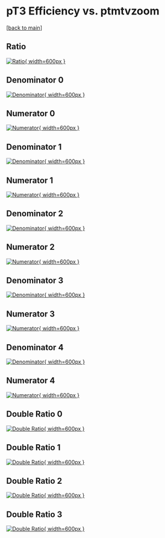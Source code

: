 # pT3 Efficiency vs. ptmtvzoom

[[back to main](./)]



## Ratio

[![Ratio](../mtv/var/pT3_base_321_-1_eff_ptmtvzoom.png){ width=600px }](../mtv/var/pT3_base_321_-1_eff_ptmtvzoom.pdf)

## Denominator 0

[![Denominator](../mtv/den/pT3_base_321_-1_eff_ptmtvzoom_den0.png){ width=600px }](../mtv/den/pT3_base_321_-1_eff_ptmtvzoom_den0.pdf)

## Numerator 0

[![Numerator](../mtv/num/pT3_base_321_-1_eff_ptmtvzoom_num0.png){ width=600px }](../mtv/num/pT3_base_321_-1_eff_ptmtvzoom_num0.pdf)

## Denominator 1

[![Denominator](../mtv/den/pT3_base_321_-1_eff_ptmtvzoom_den1.png){ width=600px }](../mtv/den/pT3_base_321_-1_eff_ptmtvzoom_den1.pdf)

## Numerator 1

[![Numerator](../mtv/num/pT3_base_321_-1_eff_ptmtvzoom_num1.png){ width=600px }](../mtv/num/pT3_base_321_-1_eff_ptmtvzoom_num1.pdf)

## Denominator 2

[![Denominator](../mtv/den/pT3_base_321_-1_eff_ptmtvzoom_den2.png){ width=600px }](../mtv/den/pT3_base_321_-1_eff_ptmtvzoom_den2.pdf)

## Numerator 2

[![Numerator](../mtv/num/pT3_base_321_-1_eff_ptmtvzoom_num2.png){ width=600px }](../mtv/num/pT3_base_321_-1_eff_ptmtvzoom_num2.pdf)

## Denominator 3

[![Denominator](../mtv/den/pT3_base_321_-1_eff_ptmtvzoom_den3.png){ width=600px }](../mtv/den/pT3_base_321_-1_eff_ptmtvzoom_den3.pdf)

## Numerator 3

[![Numerator](../mtv/num/pT3_base_321_-1_eff_ptmtvzoom_num3.png){ width=600px }](../mtv/num/pT3_base_321_-1_eff_ptmtvzoom_num3.pdf)

## Denominator 4

[![Denominator](../mtv/den/pT3_base_321_-1_eff_ptmtvzoom_den4.png){ width=600px }](../mtv/den/pT3_base_321_-1_eff_ptmtvzoom_den4.pdf)

## Numerator 4

[![Numerator](../mtv/num/pT3_base_321_-1_eff_ptmtvzoom_num4.png){ width=600px }](../mtv/num/pT3_base_321_-1_eff_ptmtvzoom_num4.pdf)

## Double Ratio 0

[![Double Ratio](../mtv/ratio/pT3_base_321_-1_eff_ptmtvzoom_ratio0.png){ width=600px }](../mtv/ratio/pT3_base_321_-1_eff_ptmtvzoom_ratio0.pdf)

## Double Ratio 1

[![Double Ratio](../mtv/ratio/pT3_base_321_-1_eff_ptmtvzoom_ratio1.png){ width=600px }](../mtv/ratio/pT3_base_321_-1_eff_ptmtvzoom_ratio1.pdf)

## Double Ratio 2

[![Double Ratio](../mtv/ratio/pT3_base_321_-1_eff_ptmtvzoom_ratio2.png){ width=600px }](../mtv/ratio/pT3_base_321_-1_eff_ptmtvzoom_ratio2.pdf)

## Double Ratio 3

[![Double Ratio](../mtv/ratio/pT3_base_321_-1_eff_ptmtvzoom_ratio3.png){ width=600px }](../mtv/ratio/pT3_base_321_-1_eff_ptmtvzoom_ratio3.pdf)

